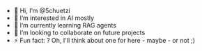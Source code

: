 - 👋 Hi, I’m @5chuetzi
- 👀 I’m interested in AI mostly
- 🌱 I’m currently learning RAG agents
- 💞️ I’m looking to collaborate on future projects
- ⚡ Fun fact: ? Oh, I'll think about one for here - maybe - or not ;)

<!---
5chuetzi/5chuetzi is a ✨ special ✨ repository because its `README.md` (this file) appears on your GitHub profile.
You can click the Preview link to take a look at your changes.
--->
